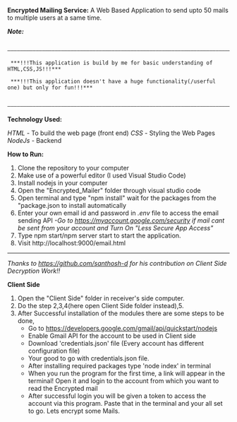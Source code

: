 **Encrypted Mailing Service:**
			A Web Based Application to send upto 50 mails to multiple users at a same time.
			
			
***Note:***

		———————————————————————————————————————————————————————————————————————
		
	 ***!!!This application is build by me for basic understanding of HTML,CSS,JS!!!***
	 
	 ***!!!This application doesn't have a huge functionality(/userful one) but only for fun!!!***
	 
		———————————————————————————————————————————————————————————————————————
	 
	 
**Technology Used:**

*HTML* 		- To build the web page (front end)
*CSS* 		- Styling the Web Pages	 
*NodeJs*	- Backend

**How to Run:**

1) Clone the repository to your computer
2) Make use of a powerful editor (I used Visual Studio Code)
3) Install nodejs in your computer		
4) Open the "Encrypted_Mailer" folder through visual studio code
5) Open terminal and type
		"npm install"
	wait for the packages from the "package.json to install automatically
6) Enter your own email id and password in *.env* file to access the email sending API
	*-Go to https://myaccount.google.com/security if mail cant be sent from your account and Turn On "Less Secure App Access"*
7) Type npm start/npm server start to start the application.
8) Visit http://localhost:9000/email.html
_______________________________________________________________
*Thanks to https://github.com/santhosh-d for his contribution on Client Side Decryption Work!!*

**Client Side**

1. Open the "Client Side" folder in receiver's side computer.
2. Do the step 2,3,4(here open Client Side folder instead),5.
3. After Successful installation of the modules there are some steps to be done,
   - Go to https://developers.google.com/gmail/api/quickstart/nodejs
   - Enable Gmail API for the account to be used in Client side
   - Download 'credentials.json' file (Every account has different configuration file)
   - Your good to go with credentials.json file.
   - After installing required packages type 'node index' in terminal
   - When you run the program for the first time, a link will appear in the terminal! Open it and login to the account from which you want to read the Encrypted mail
   - After successful login you will be given a token to access the account via this program. Paste that in the terminal and your all set to go. Lets encrypt some Mails.
